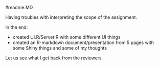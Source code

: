 #readme.MD

Having troubles with interpreting the scope of the assignment.

In the end:
  - created UI.R/Server.R with some different UI things
  - created an R-markdown document/presentation from 5 pages with some Shiny things and some 
    of my thoughts
    
Let us see what I get back from the reviewers     